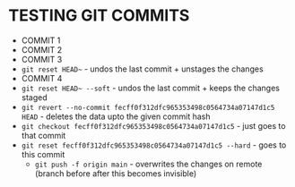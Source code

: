 # TESTING GIT COMMITS

- COMMIT 1
- COMMIT 2
- COMMIT 3
- `git reset HEAD~` - undos the last commit + unstages the changes
- COMMIT 4
- `git reset HEAD~ --soft` - undos the last commit + keeps the changes staged
- `git revert --no-commit fecff0f312dfc965353498c0564734a07147d1c5 HEAD` - deletes the data upto the given commit hash
- `git checkout fecff0f312dfc965353498c0564734a07147d1c5` - just goes to that commit
- `git reset fecff0f312dfc965353498c0564734a07147d1c5 --hard` - goes to this commit
  - `git push -f origin main` - overwrites the changes on remote (branch before after this becomes invisible)
